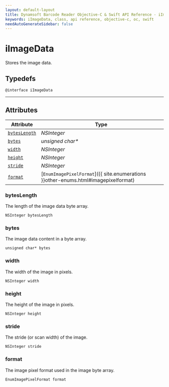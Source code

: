 ```yaml
---
layout: default-layout
title: Dynamsoft Barcode Reader Objective-C & Swift API Reference - iImageData Class
keywords: iImageData, class, api reference, objective-c, oc, swift
needAutoGenerateSidebar: false
---
```



# iImageData
Stores the image data.  

## Typedefs

```objc
@interface iImageData
```

---

## Attributes
    
| Attribute | Type |
|---------- | ---- |
| [`bytesLength`](#byteslength) | *NSInteger* |
| [`bytes`](#bytes) | *unsigned char\** |
| [`width`](#width) | *NSInteger* |
| [`height`](#height) | *NSInteger* |
| [`stride`](#stride) | *NSInteger* |
| [`format`](#format) | [`EnumImagePixelFormat`]({{ site.enumerations }}other-enums.html#imagepixelformat) |


### bytesLength
The length of the image data byte array. 
```objc
NSInteger bytesLength
```
### bytes
The image data content in a byte array. 
```objc
unsigned char* bytes
```

### width
The width of the image in pixels.  
```objc
NSInteger width
```

### height
The height of the image in pixels.  
```objc
NSInteger height
```

### stride
The stride (or scan width) of the image. 
```objc
NSInteger stride
```

### format
The image pixel format used in the image byte array. 
```objc
EnumImagePixelFormat format
```
  

